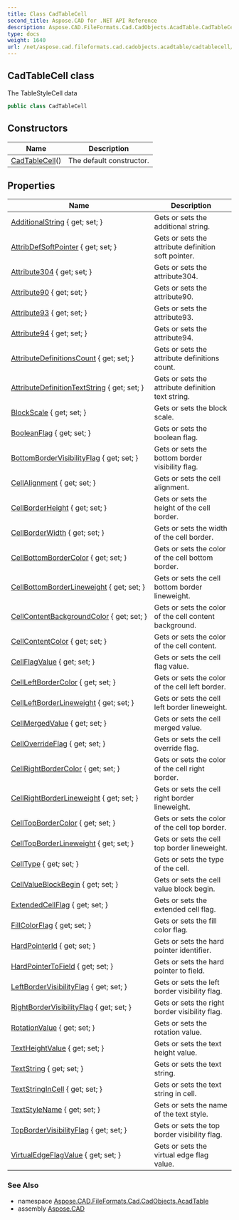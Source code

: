 ```yaml
---
title: Class CadTableCell
second_title: Aspose.CAD for .NET API Reference
description: Aspose.CAD.FileFormats.Cad.CadObjects.AcadTable.CadTableCell class. The TableStyleCell data
type: docs
weight: 1640
url: /net/aspose.cad.fileformats.cad.cadobjects.acadtable/cadtablecell/
---
```

## CadTableCell class

The TableStyleCell data

```csharp
public class CadTableCell
```

## Constructors

| Name | Description |
| --- | --- |
| [CadTableCell](cadtablecell/)() | The default constructor. |

## Properties

| Name | Description |
| --- | --- |
| [AdditionalString](../../aspose.cad.fileformats.cad.cadobjects.acadtable/cadtablecell/additionalstring/) { get; set; } | Gets or sets the additional string. |
| [AttribDefSoftPointer](../../aspose.cad.fileformats.cad.cadobjects.acadtable/cadtablecell/attribdefsoftpointer/) { get; set; } | Gets or sets the attribute definition soft pointer. |
| [Attribute304](../../aspose.cad.fileformats.cad.cadobjects.acadtable/cadtablecell/attribute304/) { get; set; } | Gets or sets the attribute304. |
| [Attribute90](../../aspose.cad.fileformats.cad.cadobjects.acadtable/cadtablecell/attribute90/) { get; set; } | Gets or sets the attribute90. |
| [Attribute93](../../aspose.cad.fileformats.cad.cadobjects.acadtable/cadtablecell/attribute93/) { get; set; } | Gets or sets the attribute93. |
| [Attribute94](../../aspose.cad.fileformats.cad.cadobjects.acadtable/cadtablecell/attribute94/) { get; set; } | Gets or sets the attribute94. |
| [AttributeDefinitionsCount](../../aspose.cad.fileformats.cad.cadobjects.acadtable/cadtablecell/attributedefinitionscount/) { get; set; } | Gets or sets the attribute definitions count. |
| [AttributeDefinitionTextString](../../aspose.cad.fileformats.cad.cadobjects.acadtable/cadtablecell/attributedefinitiontextstring/) { get; set; } | Gets or sets the attribute definition text string. |
| [BlockScale](../../aspose.cad.fileformats.cad.cadobjects.acadtable/cadtablecell/blockscale/) { get; set; } | Gets or sets the block scale. |
| [BooleanFlag](../../aspose.cad.fileformats.cad.cadobjects.acadtable/cadtablecell/booleanflag/) { get; set; } | Gets or sets the boolean flag. |
| [BottomBorderVisibilityFlag](../../aspose.cad.fileformats.cad.cadobjects.acadtable/cadtablecell/bottombordervisibilityflag/) { get; set; } | Gets or sets the bottom border visibility flag. |
| [CellAlignment](../../aspose.cad.fileformats.cad.cadobjects.acadtable/cadtablecell/cellalignment/) { get; set; } | Gets or sets the cell alignment. |
| [CellBorderHeight](../../aspose.cad.fileformats.cad.cadobjects.acadtable/cadtablecell/cellborderheight/) { get; set; } | Gets or sets the height of the cell border. |
| [CellBorderWidth](../../aspose.cad.fileformats.cad.cadobjects.acadtable/cadtablecell/cellborderwidth/) { get; set; } | Gets or sets the width of the cell border. |
| [CellBottomBorderColor](../../aspose.cad.fileformats.cad.cadobjects.acadtable/cadtablecell/cellbottombordercolor/) { get; set; } | Gets or sets the color of the cell bottom border. |
| [CellBottomBorderLineweight](../../aspose.cad.fileformats.cad.cadobjects.acadtable/cadtablecell/cellbottomborderlineweight/) { get; set; } | Gets or sets the cell bottom border lineweight. |
| [CellContentBackgroundColor](../../aspose.cad.fileformats.cad.cadobjects.acadtable/cadtablecell/cellcontentbackgroundcolor/) { get; set; } | Gets or sets the color of the сell content background. |
| [CellContentColor](../../aspose.cad.fileformats.cad.cadobjects.acadtable/cadtablecell/cellcontentcolor/) { get; set; } | Gets or sets the color of the cell content. |
| [CellFlagValue](../../aspose.cad.fileformats.cad.cadobjects.acadtable/cadtablecell/cellflagvalue/) { get; set; } | Gets or sets the cell flag value. |
| [CellLeftBorderColor](../../aspose.cad.fileformats.cad.cadobjects.acadtable/cadtablecell/cellleftbordercolor/) { get; set; } | Gets or sets the color of the cell left border. |
| [CellLeftBorderLineweight](../../aspose.cad.fileformats.cad.cadobjects.acadtable/cadtablecell/cellleftborderlineweight/) { get; set; } | Gets or sets the сell left border lineweight. |
| [CellMergedValue](../../aspose.cad.fileformats.cad.cadobjects.acadtable/cadtablecell/cellmergedvalue/) { get; set; } | Gets or sets the cell merged value. |
| [CellOverrideFlag](../../aspose.cad.fileformats.cad.cadobjects.acadtable/cadtablecell/celloverrideflag/) { get; set; } | Gets or sets the cell override flag. |
| [CellRightBorderColor](../../aspose.cad.fileformats.cad.cadobjects.acadtable/cadtablecell/cellrightbordercolor/) { get; set; } | Gets or sets the color of the cell right border. |
| [CellRightBorderLineweight](../../aspose.cad.fileformats.cad.cadobjects.acadtable/cadtablecell/cellrightborderlineweight/) { get; set; } | Gets or sets the cell right border lineweight. |
| [CellTopBorderColor](../../aspose.cad.fileformats.cad.cadobjects.acadtable/cadtablecell/celltopbordercolor/) { get; set; } | Gets or sets the color of the cell top border. |
| [CellTopBorderLineweight](../../aspose.cad.fileformats.cad.cadobjects.acadtable/cadtablecell/celltopborderlineweight/) { get; set; } | Gets or sets the cell top border lineweight. |
| [CellType](../../aspose.cad.fileformats.cad.cadobjects.acadtable/cadtablecell/celltype/) { get; set; } | Gets or sets the type of the cell. |
| [CellValueBlockBegin](../../aspose.cad.fileformats.cad.cadobjects.acadtable/cadtablecell/cellvalueblockbegin/) { get; set; } | Gets or sets the cell value block begin. |
| [ExtendedCellFlag](../../aspose.cad.fileformats.cad.cadobjects.acadtable/cadtablecell/extendedcellflag/) { get; set; } | Gets or sets the extended cell flag. |
| [FillColorFlag](../../aspose.cad.fileformats.cad.cadobjects.acadtable/cadtablecell/fillcolorflag/) { get; set; } | Gets or sets the fill color flag. |
| [HardPointerId](../../aspose.cad.fileformats.cad.cadobjects.acadtable/cadtablecell/hardpointerid/) { get; set; } | Gets or sets the hard pointer identifier. |
| [HardPointerToField](../../aspose.cad.fileformats.cad.cadobjects.acadtable/cadtablecell/hardpointertofield/) { get; set; } | Gets or sets the hard pointer to field. |
| [LeftBorderVisibilityFlag](../../aspose.cad.fileformats.cad.cadobjects.acadtable/cadtablecell/leftbordervisibilityflag/) { get; set; } | Gets or sets the left border visibility flag. |
| [RightBorderVisibilityFlag](../../aspose.cad.fileformats.cad.cadobjects.acadtable/cadtablecell/rightbordervisibilityflag/) { get; set; } | Gets or sets the right border visibility flag. |
| [RotationValue](../../aspose.cad.fileformats.cad.cadobjects.acadtable/cadtablecell/rotationvalue/) { get; set; } | Gets or sets the rotation value. |
| [TextHeightValue](../../aspose.cad.fileformats.cad.cadobjects.acadtable/cadtablecell/textheightvalue/) { get; set; } | Gets or sets the text height value. |
| [TextString](../../aspose.cad.fileformats.cad.cadobjects.acadtable/cadtablecell/textstring/) { get; set; } | Gets or sets the text string. |
| [TextStringInCell](../../aspose.cad.fileformats.cad.cadobjects.acadtable/cadtablecell/textstringincell/) { get; set; } | Gets or sets the text string in cell. |
| [TextStyleName](../../aspose.cad.fileformats.cad.cadobjects.acadtable/cadtablecell/textstylename/) { get; set; } | Gets or sets the name of the text style. |
| [TopBorderVisibilityFlag](../../aspose.cad.fileformats.cad.cadobjects.acadtable/cadtablecell/topbordervisibilityflag/) { get; set; } | Gets or sets the top border visibility flag. |
| [VirtualEdgeFlagValue](../../aspose.cad.fileformats.cad.cadobjects.acadtable/cadtablecell/virtualedgeflagvalue/) { get; set; } | Gets or sets the virtual edge flag value. |

### See Also

* namespace [Aspose.CAD.FileFormats.Cad.CadObjects.AcadTable](../../aspose.cad.fileformats.cad.cadobjects.acadtable/)
* assembly [Aspose.CAD](../../)


